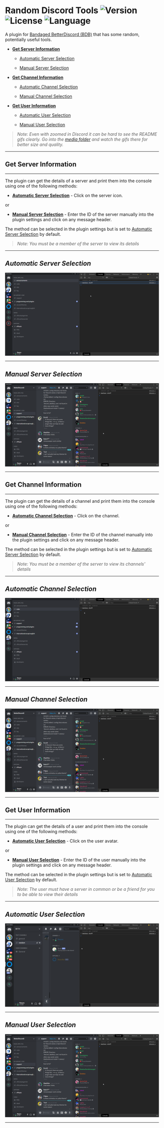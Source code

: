 # Random Discord Tools ![Version](https://img.shields.io/badge/version-4.0.5-green) ![License](https://img.shields.io/badge/license-MIT-red) ![Language](https://img.shields.io/badge/language-JavaScript-yellow)

A plugin for [Bandaged BetterDiscord (BDB)](https://github.com/rauenzi/BetterDiscordApp) that has some random, potentially useful tools.

* **[Get Server Information](#Get-Server-Information)**

  * [Automatic Server Selection](#Automatic-Server-Selection)

  * [Manual Server Selection](#Manual-Server-Selection)

* **[Get Channel Information](#Get-Channel-Information)**

  * [Automatic Channel Selection](#Automatic-Channel-Selection)

  * [Manual Channel Selection](#Manual-Channel-Selection)

* **[Get User Information](#Get-User-Information)**

  * [Automatic User Selection](#Automatic-User-Selection)

  * [Manual User Selection](#Manual-User-Selection)

> *Note: Even with zoomed in Discord it can be hard to see the README gifs clearly. Go into the [media folder](media) and watch the gifs there for better size and quality.*

---

## **Get Server Information**

---

The plugin can get the details of a server and print them into the console using one of the following methods:

* **[Automatic Server Selection](#Automatic-Server-Selection)** - Click on the server icon.

or

* **[Manual Server Selection](#Manual-Server-Selection)** - Enter the ID of the server manually into the plugin settings and click on any message header.

The method can be selected in the plugin settings but is set to [Automatic Server Selection](#Automatic-Server-Selection) by default.

> *Note: You must be a member of the server to view its details*

---

## *Automatic Server Selection*

![Automatic Server](media/auto_server.gif)

---

## *Manual Server Selection*

![Manual Server](media/manual.gif)

---

## **Get Channel Information**

---

The plugin can get the details of a channel and print them into the console using one of the following methods:

* **[Automatic Channel Selection](#Automatic-Channel-Selection)** - Click on the channel.

or

* **[Manual Channel Selection](#Manual-Channel-Selection)** - Enter the ID of the channel manually into the plugin settings and click on any message header.

The method can be selected in the plugin settings but is set to [Automatic Server Selection](#Automatic-Channel-Selection) by default.

> *Note: You must be a member of the server to view its channels' details*

---

## *Automatic Channel Selection*

![Automatic Channel](media/auto_channel.gif)

---

## *Manual Channel Selection*

![Manual Channel](media/manual.gif)

---

## **Get User Information**

---

The plugin can get the details of a user and print them into the console using one of the following methods:

* **[Automatic User Selection](#Automatic-User-Selection)** - Click on the user avatar.

or

* **[Manual User Selection](#Manual-User-Selection)** - Enter the ID of the user manually into the plugin settings and click on any message header.

The method can be selected in the plugin settings but is set to [Automatic User Selection](#Automatic-User-Selection) by default.

> *Note: The user must have a server in common or be a friend for you to be able to view their details*

---

## *Automatic User Selection*

![Automatic User](media/auto_user.gif)

---

## *Manual User Selection*

![Manual User](media/manual.gif)

---